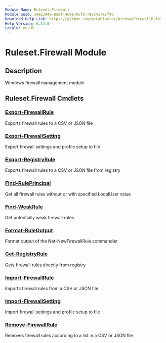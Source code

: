 ```yaml
---
Module Name: Ruleset.Firewall
Module Guid: 3ee23849-8adf-46ee-95f9-7a02417e1f4b
Download Help Link: https://github.com/metablaster/WindowsFirewallRuleset/tree/master/Config/HelpContent/0.13.0
Help Version: 0.13.0
Locale: en-US
---
```


# Ruleset.Firewall Module

## Description

Windows firewall management module

## Ruleset.Firewall Cmdlets

### [Export-FirewallRule](Export-FirewallRule.md)

Exports firewall rules to a CSV or JSON file

### [Export-FirewallSetting](Export-FirewallSetting.md)

Export firewall settings and profile setup to file

### [Export-RegistryRule](Export-RegistryRule.md)

Exports firewall rules to a CSV or JSON file from registry

### [Find-RulePrincipal](Find-RulePrincipal.md)

Get all firewall rules without or with specified LocalUser value

### [Find-WeakRule](Find-WeakRule.md)

Get potentially weak firewall rules

### [Format-RuleOutput](Format-RuleOutput.md)

Format output of the Net-NewFirewallRule commandlet

### [Get-RegistryRule](Get-RegistryRule.md)

Gets firewall rules directly from registry

### [Import-FirewallRule](Import-FirewallRule.md)

Imports firewall rules from a CSV or JSON file

### [Import-FirewallSetting](Import-FirewallSetting.md)

Import firewall settings and profile setup to file

### [Remove-FirewallRule](Remove-FirewallRule.md)

Removes firewall rules according to a list in a CSV or JSON file
